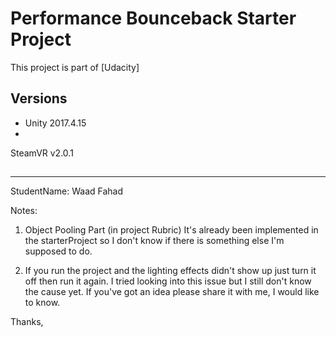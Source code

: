 # Performance Bounceback Starter Project

This project is part of [Udacity]
## Versions
- Unity 2017.4.15
- 
SteamVR v2.0.1

## 
----------------------------------------------------------------------

StudentName: Waad Fahad

Notes: 

1. Object Pooling Part (in project Rubric)
It's already been implemented in the starterProject so I don't know if there is 
something else I'm supposed to do.

2. If you run the project and the lighting effects didn't show up
just turn it off then run it again. I tried looking into this issue but I still don't 
know the cause yet. If you've got an idea please share it with me, I would like to know.


Thanks, 